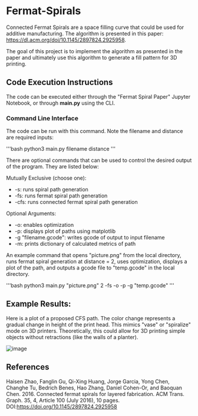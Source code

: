 # Fermat-Spirals
Connected Fermat Spirals are a space filling curve that could be used for additive manufacturing. The algorithm is presented in this paper: https://dl.acm.org/doi/10.1145/2897824.2925958.

The goal of this project is to implement the algorithm as presented in the paper and ultimately use this algorithm to generate a fill pattern for 3D printing.


## Code Execution Instructions
The code can be executed either through the "Fermat Spiral Paper" Jupyter Notebook, or through **main.py** using the CLI.

### Command Line Interface
The code can be run with this command. Note the filename and distance are required inputs:

'''bash
python3 main.py filename distance
'''

There are optional commands that can be used to control the desired output of the program. They are listed below:

Mutually Exclusive (choose one):
 - -s: runs spiral path generation
 - -fs: runs fermat spiral path generation
 - -cfs: runs connected fermat spiral path generation

Optional Arguments:
 - -o: enables optimization
 - -p: displays plot of paths using matplotlib
 - -g "filename.gcode": writes gcode of output to input filename
 - -m: prints dictionary of calculated metrics of path

An example command that opens "picture.png" from the local directory, runs fermat spiral generation at distance = 2, uses optimization, displays a plot of the path, and outputs a gcode file to "temp.gcode" in the local directory.

'''bash
python3 main.py "picture.png" 2 -fs -o -p -g "temp.gcode"
'''

## Example Results:
Here is a plot of a proposed CFS path. The color change represents a gradual change in height of the print head. This mimics "vase" or "spiralize" mode on 3D printers. Theoretically, this could allow for 3D printing simple objects without retractions (like the walls of a planter).

![image](https://user-images.githubusercontent.com/17884767/115495450-a62f0d80-a235-11eb-8214-6e4e1e69e656.png)

## References
Haisen Zhao, Fanglin Gu, Qi-Xing Huang, Jorge Garcia, Yong Chen, Changhe Tu, Bedrich Benes, Hao Zhang, Daniel Cohen-Or, and Baoquan Chen. 2016. Connected fermat spirals for layered fabrication. ACM Trans. Graph. 35, 4, Article 100 (July 2016), 10 pages. DOI:https://doi.org/10.1145/2897824.2925958
